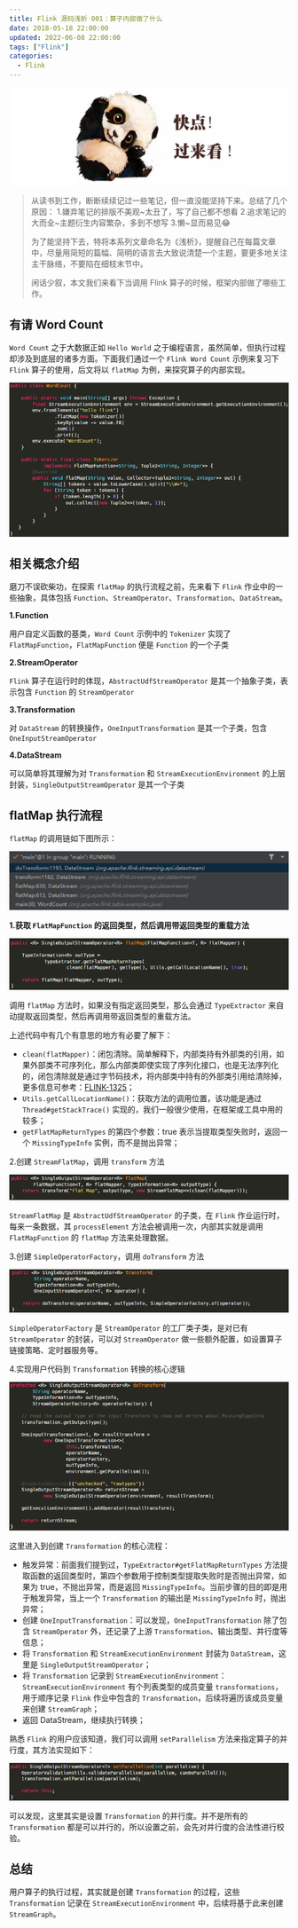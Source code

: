 ```yaml
---
title: Flink 源码浅析 001：算子内部做了什么
date: 2018-05-18 22:00:00
updated: 2022-06-08 22:00:00
tags: ["Flink"]
categories:
  - Flink
---
```


![](https://raw.githubusercontent.com/zhoulii/figure-bed/main/fig/panda-banner-1.png)

<!-- more -->

>从读书到工作，断断续续记过一些笔记，但一直没能坚持下来。总结了几个原因：
>	1.嫌弃笔记的排版不美观~太丑了，写了自己都不想看
>	2.追求笔记的大而全~主题衍生内容繁杂，多到不想写
>	3.懒~显而易见😂
>
>为了能坚持下去，特将本系列文章命名为《浅析》，提醒自己在每篇文章中，尽量用简短的篇幅、简明的语言去大致说清楚一个主题，要更多地关注主干脉络，不要陷在细枝末节中。
>
>闲话少叙，本文我们来看下当调用 Flink 算子的时候，框架内部做了哪些工作。


## 有请 Word Count

`Word Count` 之于大数据正如 `Hello World` 之于编程语言，虽然简单，但执行过程却涉及到底层的诸多方面。下面我们通过一个 `Flink Word Count` 示例来复习下 `Flink` 算子的使用，后文将以 `flatMap` 为例，来探究算子的内部实现。

![](https://raw.githubusercontent.com/zhoulii/figure-bed/main/fig/flink-word-count.png)

## 相关概念介绍

磨刀不误砍柴功，在探索 `flatMap` 的执行流程之前，先来看下 `Flink` 作业中的一些抽象，具体包括 `Function`、`StreamOperator`、`Transformation`、`DataStream`。

**1.Function**

用户自定义函数的基类，`Word Count` 示例中的 `Tokenizer` 实现了 `FlatMapFunction`，`FlatMapFunction` 便是 `Function` 的一个子类

**2.StreamOperator**

`Flink` 算子在运行时的体现，`AbstractUdfStreamOperator` 是其一个抽象子类，表示包含 `Function` 的 `StreamOperator`

**3.Transformation**

对 `DataStream` 的转换操作，`OneInputTransformation` 是其一个子类，包含 `OneInputStreamOperator`

**4.DataStream**

可以简单将其理解为对 `Transformation` 和 `StreamExecutionEnvironment` 的上层封装，`SingleOutputStreamOperator` 是其一个子类

## flatMap 执行流程

`flatMap` 的调用链如下图所示：

![](https://raw.githubusercontent.com/zhoulii/figure-bed/main/fig/flink-method-doTransform.png)

**1.获取 `FlatMapFunction` 的返回类型，然后调用带返回类型的重载方法**

![](https://raw.githubusercontent.com/zhoulii/figure-bed/main/fig/flink-method-flatmap-1.png)

调用 `flatMap` 方法时，如果没有指定返回类型，那么会通过 `TypeExtractor` 来自动提取返回类型，然后再调用带返回类型的重载方法。

上述代码中有几个有意思的地方有必要了解下：

- `clean(flatMapper)`：闭包清除。简单解释下，内部类持有外部类的引用，如果外部类不可序列化，那么内部类即使实现了序列化接口，也是无法序列化的，闭包清除就是通过字节码技术，将内部类中持有的外部类引用给清除掉，更多信息可参考：[FLINK-1325](https://issues.apache.org/jira/browse/FLINK-1325)；
- `Utils.getCallLocationName()`：获取方法的调用位置，该功能是通过 `Thread#getStackTrace()` 实现的，我们一般很少使用，在框架或工具中用的较多；
- `getFlatMapReturnTypes` 的第四个参数：true 表示当提取类型失败时，返回一个 `MissingTypeInfo` 实例，而不是抛出异常；

2.创建 `StreamFlatMap`，调用 `transform` 方法

![](https://raw.githubusercontent.com/zhoulii/figure-bed/main/fig/flink-datastream-flatmap-2.png)

`StreamFlatMap` 是 `AbstractUdfStreamOperator` 的子类，在 `Flink` 作业运行时，每来一条数据，其 `processElement` 方法会被调用一次，内部其实就是调用 `FlatMapFunction` 的 `flatMap` 方法来处理数据。

3.创建 `SimpleOperatorFactory`，调用 `doTransform` 方法

![](https://raw.githubusercontent.com/zhoulii/figure-bed/main/fig/flink-method-transform.png)

`SimpleOperatorFactory` 是 `StreamOperator` 的工厂类子类，是对已有 `StreamOperator` 的封装，可以对 `StreamOperator` 做一些额外配置，如设置算子链接策略、定时器服务等。

4.实现用户代码到 `Transformation` 转换的核心逻辑

![](https://raw.githubusercontent.com/zhoulii/figure-bed/main/fig/flink-method-doTransform-1.png)

这里进入到创建 `Transformation` 的核心流程：

- 触发异常：前面我们提到过，`TypeExtractor#getFlatMapReturnTypes` 方法提取函数的返回类型时，第四个参数用于控制类型提取失败时是否抛出异常，如果为 true，不抛出异常，而是返回 `MissingTypeInfo`。当前步骤的目的即是用于触发异常，当上一个 `Transformation` 的输出是 `MissingTypeInfo` 时，抛出异常；
- 创建 `OneInputTransformation`：可以发现，`OneInputTransformation` 除了包含 `StreamOperator` 外，还记录了上游 `Transformation`、输出类型、并行度等信息；
- 将 `Transformation` 和 `StreamExecutionEnvironment` 封装为 `DataStream`，这里是 `SingleOutputStreamOperator`；
- 将 `Transformation` 记录到 `StreamExecutionEnvironment`：`StreamExecutionEnvironment` 有个列表类型的成员变量 `transformations`，用于顺序记录 `Flink` 作业中包含的 `Transformation`，后续将遍历该成员变量来创建 `StreamGraph`；
- 返回 DataStream，继续执行转换；

熟悉 `Flink` 的用户应该知道，我们可以调用 `setParallelism` 方法来指定算子的并行度，其方法实现如下：

![](https://raw.githubusercontent.com/zhoulii/figure-bed/main/fig/flink-method-setParallelism.png)

可以发现，这里其实是设置  `Transformation`  的并行度。并不是所有的 `Transformation` 都是可以并行的，所以设置之前，会先对并行度的合法性进行校验。

## 总结

用户算子的执行过程，其实就是创建 `Transformation` 的过程，这些 `Transformation` 记录在 `StreamExecutionEnvironment` 中，后续将基于此来创建 `StreamGraph`。